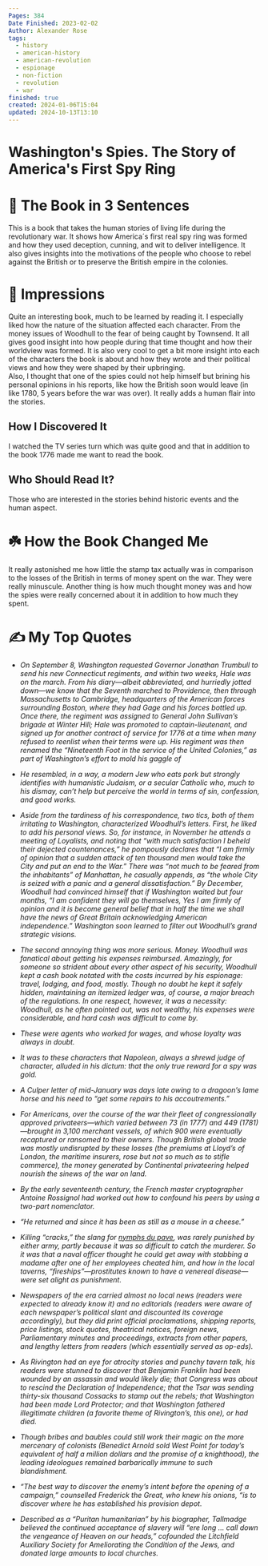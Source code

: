 ```yaml
---
Pages: 384
Date Finished: 2023-02-02
Author: Alexander Rose
tags:
  - history
  - american-history
  - american-revolution
  - espionage
  - non-fiction
  - revolution
  - war
finished: true
created: 2024-01-06T15:04
updated: 2024-10-13T13:10
---
```

# Washington's Spies. The Story of America's First Spy Ring


# 🚀 The Book in 3 Sentences
This is a book that takes the human stories of living life during the revolutionary war. It shows how America´s first real spy ring was formed and how they used deception, cunning, and wit to deliver intelligence. It also gives insights into the motivations of the people who choose to rebel against the British or to preserve the British empire in the colonies. 

# 🎨 Impressions
Quite an interesting book, much to be learned by reading it. I especially liked how the nature of the situation affected each character. From the money issues of Woodhull to the fear of being caught by Townsend. It all gives good insight into how people during that time thought and how their worldview was formed.  It is also very cool to get a bit more insight into each of the characters the book is about and how they wrote and their political views and how they were shaped by their upbringing.  
Also, I thought that one of the spies could not help himself but brining his personal opinions in his reports, like how the British soon would leave (in like 1780, 5 years before the war was over). It really adds a human flair into the stories. 

## How I Discovered It
I watched the TV series turn which was quite good and that in addition to the book 1776 made me want to read the book. 

## Who Should Read It?
Those who are interested in the stories behind historic events and the human aspect. 

# ☘️ How the Book Changed Me
It really astonished me how little the stamp tax actually was in comparison to the losses of the British in terms of money spent on the war. They were really minuscule.  Another thing is how much thought money was and how the spies were really concerned about it in addition to how much they spent. 

# ✍️ My Top  Quotes

-  *On September 8, Washington requested Governor Jonathan Trumbull to send his new Connecticut regiments, and within two weeks, Hale was on the march. From his diary—albeit abbreviated, and hurriedly jotted down—we know that the Seventh marched to Providence, then through Massachusetts to Cambridge, headquarters of the American forces surrounding Boston, where they had Gage and his forces bottled up. Once there, the regiment was assigned to General John Sullivan’s brigade at Winter Hill; Hale was promoted to captain-lieutenant, and signed up for another contract of service for 1776 at a time when many refused to reenlist when their terms were up. His regiment was then renamed the “Nineteenth Foot in the service of the United Colonies,” as part of Washington’s effort to mold his gaggle of* 
 
- *He resembled, in a way, a modern Jew who eats pork but strongly identifies with humanistic Judaism, or a secular Catholic who, much to his dismay, can’t help but perceive the world in terms of sin, confession, and good works.* 
 
- *Aside from the tardiness of his correspondence, two tics, both of them irritating to Washington, characterized Woodhull’s letters. First, he liked to add his personal views. So, for instance, in November he attends a meeting of Loyalists, and noting that “with much satisfaction I beheld their dejected countenances,” he pompously declares that “I am firmly of opinion that a sudden attack of ten thousand men would take the City and put an end to the War.” There was “not much to be feared from the inhabitants” of Manhattan, he casually appends, as “the whole City is seized with a panic and a general dissatisfaction.” By December, Woodhull had convinced himself that if Washington waited but four months, “I am confident they will go themselves, Yes I am firmly of opinion and it is become general belief that in half the time we shall have the news of Great Britain acknowledging American independence.” Washington soon learned to filter out Woodhull’s grand strategic visions.* 
 
- *The second annoying thing was more serious. Money. Woodhull was fanatical about getting his expenses reimbursed. Amazingly, for someone so strident about every other aspect of his security, Woodhull kept a cash book notated with the costs incurred by his espionage: travel, lodging, and food, mostly. Though no doubt he kept it safely hidden, maintaining an itemized ledger was, of course, a major breach of the regulations. In one respect, however, it was a necessity: Woodhull, as he often pointed out, was not wealthy, his expenses were considerable, and hard cash was difficult to come by.* 
 
- *These were agents who worked for wages, and whose loyalty was always in doubt.* 
 
- *It was to these characters that Napoleon, always a shrewd judge of character, alluded in his dictum: that the only true reward for a spy was gold.* 
 
- *A Culper letter of mid-January was days late owing to a dragoon’s lame horse and his need to “get some repairs to his accoutrements.”* 
 
- *For Americans, over the course of the war their fleet of congressionally approved privateers—which varied between 73 (in 1777) and 449 (1781)—brought in 3,100 merchant vessels, of which 900 were eventually recaptured or ransomed to their owners. Though British global trade was mostly undisrupted by these losses (the premiums at Lloyd’s of London, the maritime insurers, rose but not so much as to stifle commerce), the money generated by Continental privateering helped nourish the sinews of the war on land.* 
- *By the early seventeenth century, the French master cryptographer Antoine Rossignol had worked out how to confound his peers by using a two-part nomenclator.* 
 
- *“He returned and since it has been as still as a mouse in a cheese.”* 
 
- *Killing “cracks,” the slang for [nymphs du pave](https://greensdictofslang.com/entry/cax3pga), was rarely punished by either army, partly because it was so difficult to catch the murderer. So it was that a naval officer thought he could get away with stabbing a madame after one of her employees cheated him, and how in the local taverns, “fireships”—prostitutes known to have a venereal disease—were set alight as punishment.* 
 
- *Newspapers of the era carried almost no local news (readers were expected to already know it) and no editorials (readers were aware of each newspaper’s political slant and discounted its coverage accordingly), but they did print official proclamations, shipping reports, price listings, stock quotes, theatrical notices, foreign news, Parliamentary minutes and proceedings, extracts from other papers, and lengthy letters from readers (which essentially served as op-eds).*

- *As Rivington had an eye for atrocity stories and punchy tavern talk, his readers were stunned to discover that Benjamin Franklin had been wounded by an assassin and would likely die; that Congress was about to rescind the Declaration of Independence; that the Tsar was sending thirty-six thousand Cossacks to stamp out the rebels; that Washington had been made Lord Protector; and that Washington fathered illegitimate children (a favorite theme of Rivington’s, this one), or had died.* 
 
- *Though bribes and baubles could still work their magic on the more mercenary of colonists (Benedict Arnold sold West Point for today’s equivalent of half a million dollars and the promise of a knighthood), the leading ideologues remained barbarically immune to such blandishment.* 
 
- *“The best way to discover the enemy’s intent before the opening of a campaign,” counselled Frederick the Great, who knew his onions, “is to discover where he has established his provision depot.* 
 
- *Described as a “Puritan humanitarian” by his biographer, Tallmadge believed the continued acceptance of slavery will “ere long … call down the vengeance of Heaven on our heads,” cofounded the Litchfield Auxiliary Society for Ameliorating the Condition of the Jews, and donated large amounts to local churches.* 
 
